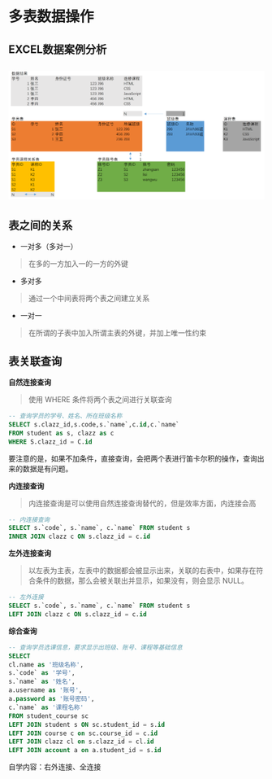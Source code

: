 # 多表数据操作

## EXCEL数据案例分析

## ![](/assets/014.png)

## 表之间的关系

* 一对多（多对一）

> 在多的一方加入一的一方的外键

* 多对多

> 通过一个中间表将两个表之间建立关系

* 一对一

> 在所谓的子表中加入所谓主表的外键，并加上唯一性约束

## 表关联查询

**自然连接查询**

> 使用 WHERE 条件将两个表之间进行关联查询

```sql
-- 查询学员的学号、姓名、所在班级名称
SELECT s.clazz_id,s.code,s.`name`,c.id,c.`name`
FROM student as s, clazz as c
WHERE S.clazz_id = C.id
```

要注意的是，如果不加条件，直接查询，会把两个表进行笛卡尔积的操作，查询出来的数据是有问题。

**内连接查询**

> 内连接查询是可以使用自然连接查询替代的，但是效率方面，内连接会高

```sql
-- 内连接查询
SELECT s.`code`, s.`name`, c.`name` FROM student s 
INNER JOIN clazz c ON s.clazz_id = c.id
```

**左外连接查询**

> 以左表为主表，左表中的数据都会被显示出来，关联的右表中，如果存在符合条件的数据，那么会被关联出并显示，如果没有，则会显示 NULL。

```sql
-- 左外连接
SELECT s.`code`, s.`name`, c.`name` FROM student s 
LEFT JOIN clazz c ON s.clazz_id = c.id
```

**综合查询**

```sql
-- 查询学员选课信息，要求显示出班级、账号、课程等基础信息
SELECT 
cl.name as '班级名称',
s.`code` as '学号',
s.`name` as '姓名', 
a.username as '账号',
a.password as '账号密码',
c.`name` as '课程名称'
FROM student_course sc
LEFT JOIN student s ON sc.student_id = s.id
LEFT JOIN course c on sc.course_id = c.id
LEFT JOIN clazz cl on s.clazz_id = cl.id
LEFT JOIN account a on a.student_id = s.id
```

自学内容：右外连接、全连接

